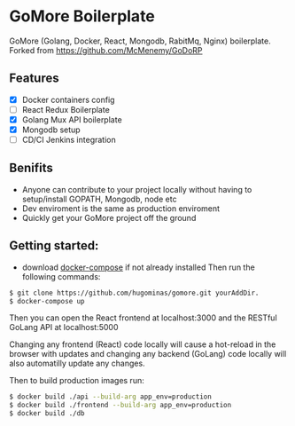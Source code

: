 # GoMore Boilerplate
GoMore (Golang, Docker, React, Mongodb, RabitMq, Nginx) boilerplate.
Forked from https://github.com/McMenemy/GoDoRP

## Features
- [x] Docker containers config
- [ ] React Redux Boilerplate
- [x] Golang Mux API boilerplate
- [x] Mongodb setup
- [ ] CD/CI Jenkins integration

## Benifits
- Anyone can contribute to your project locally without having to setup/install GOPATH, Mongodb, node etc
- Dev enviroment is the same as production enviroment
- Quickly get your GoMore project off the ground

## Getting started:
* download [docker-compose](https://docs.docker.com/compose/install/) if not already installed
Then run the following commands:

```bash
$ git clone https://github.com/hugominas/gomore.git yourAddDir.
$ docker-compose up
```
Then you can open the React frontend at localhost:3000 and the RESTful GoLang API at localhost:5000

Changing any frontend (React) code locally will cause a hot-reload in the browser with updates and changing any backend (GoLang) code locally will also automatilly update any changes.

Then to build production images run:
```bash
$ docker build ./api --build-arg app_env=production
$ docker build ./frontend --build-arg app_env=production
$ docker build ./db
```
